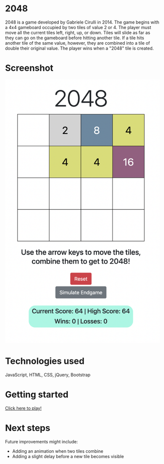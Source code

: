 # 2048
2048 is a game developed by Gabriele Cirulli in 2014. The game begins with a 4x4 gameboard occupied by two tiles of value 2 or 4. The player must move all the current tiles left, right, up, or down. Tiles will slide as far as they can go on the gameboard before hitting another tile. If a tile hits another tile of the same value, however, they are combined into a tile of double their original value. The player wins when a "2048" tile is created.

# Screenshot
![image](./screenshot.png)

# Technologies used
JavaScript, HTML, CSS, jQuery, Bootstrap

# Getting started
[Click here to play!](https://alexdietz1988.github.io/2048/)

# Next steps
Future improvements might include:
* Adding an animation when two tiles combine
* Adding a slight delay before a new tile becomes visible